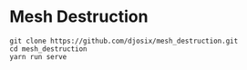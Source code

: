 # Mesh Destruction

```shell
git clone https://github.com/djosix/mesh_destruction.git
cd mesh_destruction
yarn run serve
```
